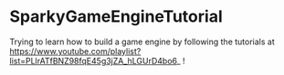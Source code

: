 # SparkyGameEngineTutorial

Trying to learn how to build a game engine by following the tutorials at https://www.youtube.com/playlist?list=PLlrATfBNZ98fqE45g3jZA_hLGUrD4bo6_ !
